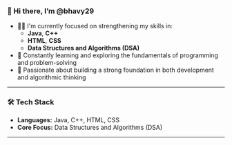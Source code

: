 ### 👋 Hi there, I’m @bhavy29

- 👨‍💻 I'm currently focused on strengthening my skills in:
  - **Java**, **C++**
  - **HTML**, **CSS**
  - **Data Structures and Algorithms (DSA)**
- 🌱 Constantly learning and exploring the fundamentals of programming and problem-solving
- 🚀 Passionate about building a strong foundation in both development and algorithmic thinking

---

### 🛠️ Tech Stack

- **Languages:** Java, C++, HTML, CSS
- **Core Focus:** Data Structures and Algorithms (DSA)

---

